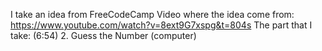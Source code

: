 I take an idea from FreeCodeCamp 
Video where the idea come from: https://www.youtube.com/watch?v=8ext9G7xspg&t=804s
The part that I take: (6:54) 2. Guess the Number (computer) 
